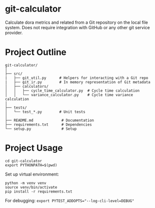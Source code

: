 # git-calculator
Calculate dora metrics and related from a Git repository on the local file system. Does not require integration with GitHub or any other git service provider.

# Project Outline

```
git-calculator/
│
├── src/
|   ├── git_util.py      # Helpers for interacting with a Git repo
|   ├── git_ir.py        # In memory representation of Git metadata
│   ├── calculators/
│   │   ├── cycle_time_calculator.py  # Cycle time calculation
│   │   └── variance_calculator.py    # Cycle time variance calculation
│
├── tests/
│   └── test_*.py        # Unit tests
│
├── README.md             # Documentation
├── requirements.txt      # Dependencies
└── setup.py              # Setup
```

# Project Usage

```
cd git-calculator
export PYTHONPATH=$(pwd)
```

Set up virtual environment:

```
python -m venv venv
source venv/bin/activate
pip install -r requirements.txt
```

For debugging:
```export PYTEST_ADDOPTS="--log-cli-level=DEBUG"```